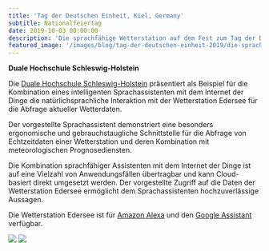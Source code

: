 ```yaml
---
title: 'Tag der Deutschen Einheit, Kiel, Germany'
subtitle: Nationalfeiertag
date: 2019-10-03 00:00:00
description: 'Die sprachfähige Wetterstation auf dem Fest zum Tag der Deutschen Einheit'
featured_image: '/images/blog/tag-der-deutschen-einheit-2019/die-sprachfähige-wetterstation.jpg'
---
```


**Duale Hochschule Schleswig-Holstein**

Die [Duale Hochschule Schleswig-Holstein](https://www.dhsh.de/) präsentiert als Beispiel für die Kombination eines intelligenten Sprachassistenten mit dem Internet der Dinge die natürlichsprachliche Interaktion mit der Wetterstation Edersee für die Abfrage aktueller Wetterdaten.

Der vorgestellte Sprachassistent demonstriert eine besonders ergonomische und gebrauchstaugliche Schnittstelle für die Abfrage von Echtzeitdaten einer Wetterstation und deren Kombination mit meteorologischen Prognosediensten.

Die Kombination sprachfähiger Assistenten mit dem Internet der Dinge ist auf eine Vielzahl von Anwendungsfällen übertragbar und kann Cloud-basiert direkt umgesetzt werden. Der vorgestellte Zugriff auf die Daten der Wetterstation Edersee ermöglicht dem Sprachassistenten hochzuverlässige Aussagen.

Die Wetterstation Edersee ist für [Amazon Alexa](http://bit.ly/wsealexa) und den [Google Assistant](http://bit.ly/wsegoogle) verfügbar.

<div class="gallery" data-columns="1">
	<img src="/images/blog/tag-der-deutschen-einheit-2019/showcasing-die-sprachfähige-wetterstation-1.jpg">
	<img src="/images/blog/tag-der-deutschen-einheit-2019/showcasing-die-sprachfähige-wetterstation-2.png">
</div>

